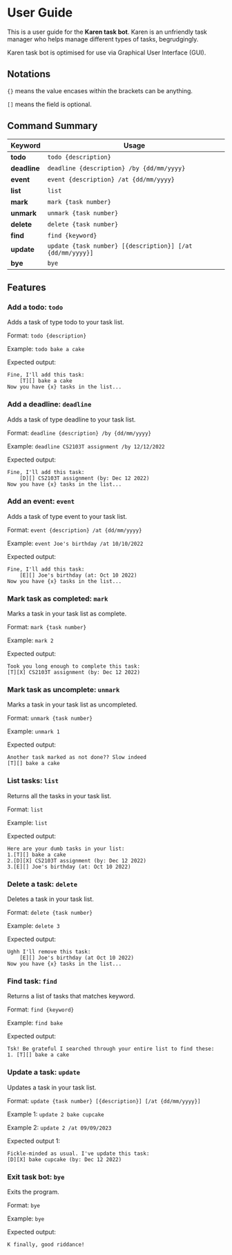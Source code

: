 # User Guide

This is a user guide for the **Karen task bot**. Karen is an unfriendly task manager
who helps manage different types of tasks, begrudgingly.

Karen task bot is optimised for use via Graphical User Interface (GUI).

## Notations
`{}` means the value encases within the brackets can be anything.

`[]` means the field is optional.

## Command Summary
| Keyword      | Usage                                                      |
|--------------|------------------------------------------------------------|
| **todo**     | `todo {description}`                                       |
| **deadline** | `deadline {description} /by {dd/mm/yyyy}`                  |
| **event**    | `event {description} /at {dd/mm/yyyy}`                     |
| **list**     | `list`                                                     |
| **mark**     | `mark {task number}`                                       |
| **unmark**   | `unmark {task number}`                                     |
| **delete**   | `delete {task number}`                                     |
| **find**     | `find {keyword}`                                           |
| **update**   | `update {task number} [{description}] [/at {dd/mm/yyyy}] ` |
| **bye**      | `bye`                                                      |


## Features 
### Add a todo: `todo`
Adds a task of type todo to your task list.

Format: `todo {description}`

Example: `todo bake a cake`

Expected output:
```
Fine, I'll add this task:
    [T][] bake a cake
Now you have {x} tasks in the list...
```

### Add a deadline: `deadline`
Adds a task of type deadline to your task list.

Format: `deadline {description} /by {dd/mm/yyyy}`

Example: `deadline CS2103T assignment /by 12/12/2022`

Expected output:
```
Fine, I'll add this task:
    [D][] CS2103T assignment (by: Dec 12 2022)
Now you have {x} tasks in the list...
```

### Add an event: `event`
Adds a task of type event to your task list.

Format: `event {description} /at {dd/mm/yyyy}`

Example: `event Joe's birthday /at 10/10/2022`

Expected output:
```
Fine, I'll add this task:
    [E][] Joe's birthday (at: Oct 10 2022)
Now you have {x} tasks in the list...
```

### Mark task as completed: `mark`
Marks a task in your task list as complete.

Format: `mark {task number}`

Example: `mark 2`

Expected output:
```
Took you long enough to complete this task:
[T][X] CS2103T assignment (by: Dec 12 2022)
```

### Mark task as uncomplete: `unmark`
Marks a task in your task list as uncompleted.

Format: `unmark {task number}`

Example: `unmark 1`

Expected output:
```
Another task marked as not done?? Slow indeed
[T][] bake a cake
```

### List tasks: `list`
Returns all the tasks in your task list.

Format: `list`

Example: `list`

Expected output:
```
Here are your dumb tasks in your list:
1.[T][] bake a cake
2.[D][X] CS2103T assignment (by: Dec 12 2022)
3.[E][] Joe's birthday (at: Oct 10 2022)
```

### Delete a task: `delete`
Deletes a task in your task list.

Format: `delete {task number}`

Example: `delete 3`

Expected output:
```
Ughh I'll remove this task:
    [E][] Joe's birthday (at Oct 10 2022)
Now you have {x} tasks in the list...
```

### Find task: `find`
Returns a list of tasks that matches keyword.

Format: `find {keyword}`

Example: `find bake`

Expected output:
```
Tsk! Be grateful I searched through your entire list to find these:
1. [T][] bake a cake
```

### Update a task: `update`
Updates a task in your task list.

Format: `update {task number} [{description}] [/at {dd/mm/yyyy}]`

Example 1: `update 2 bake cupcake`

Example 2: `update 2 /at 09/09/2023`

Expected output 1:
```
Fickle-minded as usual. I've update this task:
[D][X] bake cupcake (by: Dec 12 2022)
```

### Exit task bot: `bye`
Exits the program.

Format: `bye`

Example: `bye`

Expected output:
```
K finally, good riddance!
```




